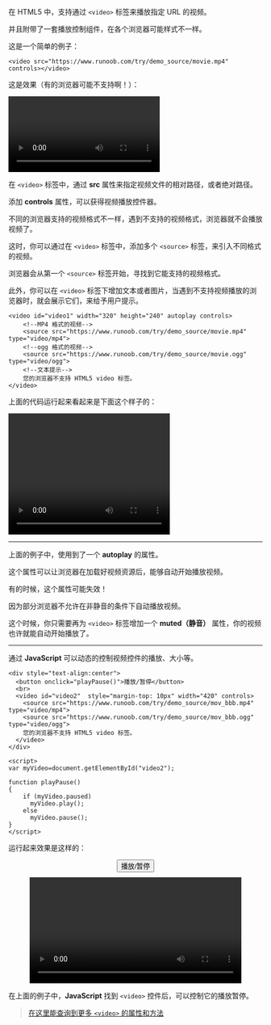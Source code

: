 在 HTML5 中，支持通过 `<video>` 标签来播放指定 URL 的视频。

并且附带了一套播放控制组件，在各个浏览器可能样式不一样。

这是一个简单的例子：


```
<video src="https://www.runoob.com/try/demo_source/movie.mp4" controls></video>
```

这是效果（有的浏览器可能不支持啊！）：

<video src="https://www.runoob.com/try/demo_source/movie.mp4" controls></video>


在 `<video>` 标签中，通过 **src** 属性来指定视频文件的相对路径，或者绝对路径。


添加 **controls** 属性，可以获得视频播放控件器。

不同的浏览器支持的视频格式不一样，遇到不支持的视频格式，浏览器就不会播放视频了。

这时，你可以通过在 `<video>` 标签中，添加多个 `<source>` 标签，来引入不同格式的视频。

浏览器会从第一个 `<source>` 标签开始，寻找到它能支持的视频格式。

此外，你可以在 `<video>` 标签下增加文本或者图片，当遇到不支持视频播放的浏览器时，就会展示它们，来给予用户提示。

```
<video id="video1" width="320" height="240" autoplay controls>
    <!--MP4 格式的视频-->
    <source src="https://www.runoob.com/try/demo_source/movie.mp4" type="video/mp4">
    <!--ogg 格式的视频-->
    <source src="https://www.runoob.com/try/demo_source/movie.ogg" type="video/ogg">
    <!--文本提示-->
    您的浏览器不支持 HTML5 video 标签。
</video>
```

上面的代码运行起来看起来是下面这个样子的：

<video id="video1" width="320" height="240" autoplay controls>
    <!--MP4 格式的视频-->
    <source src="https://www.runoob.com/try/demo_source/movie.mp4" type="video/mp4">
    <!--ogg 格式的视频-->
    <source src="https://www.runoob.com/try/demo_source/movie.ogg" type="video/ogg">
    <!--文本提示-->
    您的浏览器不支持 HTML5 video 标签。
</video>

<hr>

上面的例子中，使用到了一个 **autoplay** 的属性。

这个属性可以让浏览器在加载好视频资源后，能够自动开始播放视频。

有的时候，这个属性可能失效！

因为部分浏览器不允许在非静音的条件下自动播放视频。

这个时候，你只需要再为 `<video>` 标签增加一个 **muted（静音）** 属性，你的视频也许就能自动开始播放了。

<hr>

通过 **JavaScript** 可以动态的控制视频控件的播放、大小等。

```
<div style="text-align:center">
  <button onclick="playPause()">播放/暂停</button>
  <br>
  <video id="video2"  style="margin-top: 10px" width="420" controls>
    <source src="https://www.runoob.com/try/demo_source/mov_bbb.mp4" type="video/mp4">
    <source src="https://www.runoob.com/try/demo_source/mov_bbb.ogg" type="video/ogg">
    您的浏览器不支持 HTML5 video 标签。
  </video>
</div>

<script>
var myVideo=document.getElementById("video2");

function playPause()
{
	if (myVideo.paused)
	  myVideo.play();
	else
	  myVideo.pause();
}
</script>

```

运行起来效果是这样的：


<div style="text-align:center">
  <button onclick="playPause()">播放/暂停</button>
  <br>
  <video id="video2" style="margin-top: 10px" width="420" controls>
    <source src="https://www.runoob.com/try/demo_source/mov_bbb.mp4" type="video/mp4">
    <source src="https://www.runoob.com/try/demo_source/mov_bbb.ogg" type="video/ogg">
    您的浏览器不支持 HTML5 video 标签。
  </video>
</div>

<script>
var myVideo=document.getElementById("video2");

function playPause()
{
	if (myVideo.paused)
	  myVideo.play();
	else
	  myVideo.pause();
}
</script>

在上面的例子中，**JavaScript** 找到 `<video>` 控件后，可以控制它的播放暂停。

> [在这里能查询到更多 `<video>` 的属性和方法](https://www.runoob.com/tags/ref-av-dom.html)